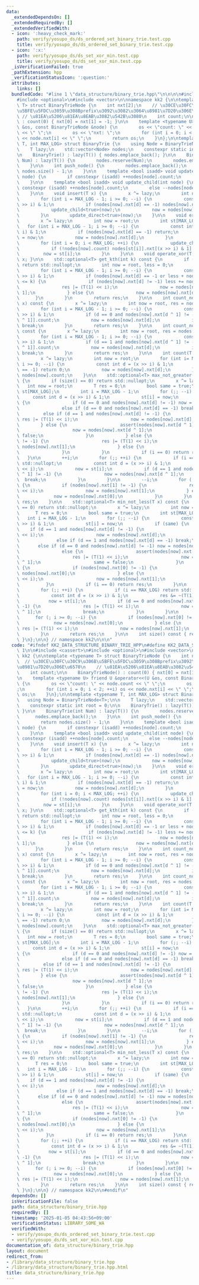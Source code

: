 ```yaml
---
data:
  _extendedDependsOn: []
  _extendedRequiredBy: []
  _extendedVerifiedWith:
  - icon: ':heavy_check_mark:'
    path: verify/yosupo_ds/ds_ordered_set_binary_trie.test.cpp
    title: verify/yosupo_ds/ds_ordered_set_binary_trie.test.cpp
  - icon: ':x:'
    path: verify/yosupo_ds/ds_set_xor_min.test.cpp
    title: verify/yosupo_ds/ds_set_xor_min.test.cpp
  _isVerificationFailed: true
  _pathExtension: hpp
  _verificationStatusIcon: ':question:'
  attributes:
    links: []
  bundledCode: "#line 1 \"data_structure/binary_trie.hpp\"\n\n\n\n#include <cassert>\n\
    #include <optional>\n#include <vector>\n\nnamespace kk2 {\n\ntemplate <typename\
    \ T> struct BinaryTrieNode {\n    int nxt[2];\n    // \u30CE\u30FC\u30C9\u306B\
    \u5BFE\u5FDC\u3059\u308Bprefix\u3092\u3082\u3064\u8981\u7D20\u306E\u6570\n   \
    \ // \u81EA\u5206\u81EA\u8EAB\u3082\u542B\u3080\n    int count;\n\n    BinaryTrieNode()\
    \ : count(0) { nxt[0] = nxt[1] = -1; }\n\n    template <typename U> friend U &operator<<(U\
    \ &os, const BinaryTrieNode &node) {\n        os << \"count: \" << node.count\
    \ << \" \";\n        os << \"nxt: \";\n        for (int i = 0; i < 2; ++i) os\
    \ << node.nxt[i] << \" \";\n        return os;\n    }\n};\n\ntemplate <typename\
    \ T, int MAX_LOG> struct BinaryTrie {\n    using Node = BinaryTrieNode<T>;\n\n\
    \    T lazy;\n    std::vector<Node> nodes;\n    constexpr static int root = 0;\n\
    \n    BinaryTrie() : lazy(T()) { nodes.emplace_back(); }\n\n    BinaryTrie(int\
    \ Num) : lazy(T()) {\n        nodes.reserve(Num);\n        nodes.emplace_back();\n\
    \    }\n\n    int push_node() {\n        nodes.emplace_back();\n        return\
    \ nodes.size() - 1;\n    }\n\n    template <bool isadd> void update_direct(int\
    \ node) {\n        if constexpr (isadd) ++nodes[node].count;\n        else --nodes[node].count;\n\
    \    }\n\n    template <bool isadd> void update_child(int node) {\n        if\
    \ constexpr (isadd) ++nodes[node].count;\n        else --nodes[node].count;\n\
    \    }\n\n    void insert(T x) {\n        x ^= lazy;\n        int now = root;\n\
    \        for (int i = MAX_LOG - 1; i >= 0; --i) {\n            const int d = (x\
    \ >> i) & 1;\n            if (nodes[now].nxt[d] == -1) nodes[now].nxt[d] = push_node();\n\
    \            update_child<true>(now);\n            now = nodes[now].nxt[d];\n\
    \        }\n        update_direct<true>(now);\n    }\n\n    void erase(T x) {\n\
    \        x ^= lazy;\n        int now = root;\n        int st[MAX_LOG];\n     \
    \   for (int i = MAX_LOG - 1; i >= 0; --i) {\n            const int d = (x >>\
    \ i) & 1;\n            if (nodes[now].nxt[d] == -1) return;\n            st[i]\
    \ = now;\n            now = nodes[now].nxt[d];\n        }\n        update_direct<false>(now);\n\
    \        for (int i = 0; i < MAX_LOG; ++i) {\n            update_child<false>(st[i]);\n\
    \            if (!nodes[now].count) nodes[st[i]].nxt[(x >> i) & 1] = -1;\n   \
    \         now = st[i];\n        }\n    }\n\n    void operate_xor(T x) { lazy ^=\
    \ x; }\n\n    std::optional<T> get_kth(int k) const {\n        if (k >= nodes[root].count)\
    \ return std::nullopt;\n        int now = root, less = 0;\n        T res = 0;\n\
    \        for (int i = MAX_LOG - 1; i >= 0; --i) {\n            const int d = (lazy\
    \ >> i) & 1;\n            if (nodes[now].nxt[d] == -1 or less + nodes[nodes[now].nxt[d]].count\
    \ <= k) {\n                if (nodes[now].nxt[d] != -1) less += nodes[nodes[now].nxt[d]].count;\n\
    \                res |= (T(1) << i);\n                now = nodes[now].nxt[d ^\
    \ 1];\n            } else {\n                now = nodes[now].nxt[d];\n      \
    \      }\n        }\n        return res;\n    }\n\n    int count_not_greater(T\
    \ x) const {\n        x ^= lazy;\n        int now = root, res = nodes[root].count;\n\
    \        for (int i = MAX_LOG - 1; i >= 0; --i) {\n            const int d = (x\
    \ >> i) & 1;\n            if (d == 0 and nodes[now].nxt[d ^ 1] != -1) res -= nodes[nodes[now].nxt[d\
    \ ^ 1]].count;\n            now = nodes[now].nxt[d];\n            if (now == -1)\
    \ break;\n        }\n        return res;\n    }\n\n    int count_not_less(T x)\
    \ const {\n        x ^= lazy;\n        int now = root, res = nodes[root].count;\n\
    \        for (int i = MAX_LOG - 1; i >= 0; --i) {\n            const int d = (x\
    \ >> i) & 1;\n            if (d == 1 and nodes[now].nxt[d ^ 1] != -1) res -= nodes[nodes[now].nxt[d\
    \ ^ 1]].count;\n            now = nodes[now].nxt[d];\n            if (now == -1)\
    \ break;\n        }\n        return res;\n    }\n\n    int count(T x) const {\n\
    \        x ^= lazy;\n        int now = root;\n        for (int i= MAX_LOG - 1;\
    \ i >= 0; --i) {\n            const int d = (x >> i) & 1;\n            if (nodes[now].nxt[d]\
    \ == -1) return 0;\n            now = nodes[now].nxt[d];\n        }\n        return\
    \ nodes[now].count;\n    }\n\n    std::optional<T> max_not_greater(T x) const\
    \ {\n        if (size() == 0) return std::nullopt;\n        x ^= lazy;\n     \
    \   int now = root;\n        T res = 0;\n        bool same = true;\n        int\
    \ st[MAX_LOG];\n        int i = MAX_LOG - 1;\n        for (;; --i) {\n       \
    \     const int d = (x >> i) & 1;\n            st[i] = now;\n            if (same)\
    \ {\n                if (d == 0 and nodes[now].nxt[d] != -1) now = nodes[now].nxt[d];\n\
    \                else if (d == 0 and nodes[now].nxt[d] == -1) break;\n       \
    \         else if (d == 1 and nodes[now].nxt[d] != -1) {\n                   \
    \ res |= (T(1) << i);\n                    now = nodes[now].nxt[d];\n        \
    \        } else {\n                    assert(nodes[now].nxt[d ^ 1] != -1);\n\
    \                    now = nodes[now].nxt[d ^ 1];\n                    same =\
    \ false;\n                }\n            } else {\n                if (nodes[now].nxt[1]\
    \ != -1) {\n                    res |= (T(1) << i);\n                    now =\
    \ nodes[now].nxt[1];\n                } else {\n                    now = nodes[now].nxt[0];\n\
    \                }\n            }\n            if (i == 0) return res;\n     \
    \   }\n\n        ++i;\n        for (;; ++i) {\n            if (i == MAX_LOG) return\
    \ std::nullopt;\n            const int d = (x >> i) & 1;\n            res &= ~(T(1)\
    \ << i);\n            now = st[i];\n            if (d == 1 and nodes[now].nxt[d\
    \ ^ 1] != -1) {\n                now = nodes[now].nxt[d ^ 1];\n              \
    \  break;\n            }\n        }\n\n        --i;\n        for (; i >= 0; --i)\
    \ {\n            if (nodes[now].nxt[1] != -1) {\n                res |= (T(1)\
    \ << i);\n                now = nodes[now].nxt[1];\n            } else {\n   \
    \             now = nodes[now].nxt[0];\n            }\n        }\n        return\
    \ res;\n    }\n\n    std::optional<T> min_not_less(T x) const {\n        if (size()\
    \ == 0) return std::nullopt;\n        x ^= lazy;\n        int now = root;\n  \
    \      T res = 0;\n        bool same = true;\n        int st[MAX_LOG];\n     \
    \   int i = MAX_LOG - 1;\n        for (;; --i) {\n            const int d = (x\
    \ >> i) & 1;\n            st[i] = now;\n            if (same) {\n            \
    \    if (d == 1 and nodes[now].nxt[d] != -1) {\n                    res |= (T(1)\
    \ << i);\n                    now = nodes[now].nxt[d];\n                }\n  \
    \              else if (d == 1 and nodes[now].nxt[d] == -1) break;\n         \
    \       else if (d == 0 and nodes[now].nxt[d] != -1) now = nodes[now].nxt[d];\n\
    \                else {\n                    assert(nodes[now].nxt[d ^ 1] != -1);\n\
    \                    res |= (T(1) << i);\n                    now = nodes[now].nxt[d\
    \ ^ 1];\n                    same = false;\n                }\n            } else\
    \ {\n                if (nodes[now].nxt[0] != -1) {\n                    now =\
    \ nodes[now].nxt[0];\n                } else {\n                    res |= (T(1)\
    \ << i);\n                    now = nodes[now].nxt[1];\n                }\n  \
    \          }\n            if (i == 0) return res;\n        }\n\n        ++i;\n\
    \        for (;; ++i) {\n            if (i == MAX_LOG) return std::nullopt;\n\
    \            const int d = (x >> i) & 1;\n            res &= ~(T(1) << i);\n \
    \           now = st[i];\n            if (d == 0 and nodes[now].nxt[d ^ 1] !=\
    \ -1) {\n                res |= (T(1) << i);\n                now = nodes[now].nxt[d\
    \ ^ 1];\n                break;\n            }\n        }\n\n        --i;\n  \
    \      for (; i >= 0; --i) {\n            if (nodes[now].nxt[0] != -1) {\n   \
    \             now = nodes[now].nxt[0];\n            } else {\n               \
    \ res |= (T(1) << i);\n                now = nodes[now].nxt[1];\n            }\n\
    \        }\n        return res;\n    }\n\n    int size() const { return nodes[root].count;\
    \ }\n};\n\n} // namespace kk2\n\n\n"
  code: "#ifndef KK2_DATA_STRUCTURE_BINARY_TRIE_HPP\n#define KK2_DATA_STRUCTURE_BINARY_TRIE_HPP\
    \ 1\n\n#include <cassert>\n#include <optional>\n#include <vector>\n\nnamespace\
    \ kk2 {\n\ntemplate <typename T> struct BinaryTrieNode {\n    int nxt[2];\n  \
    \  // \u30CE\u30FC\u30C9\u306B\u5BFE\u5FDC\u3059\u308Bprefix\u3092\u3082\u3064\
    \u8981\u7D20\u306E\u6570\n    // \u81EA\u5206\u81EA\u8EAB\u3082\u542B\u3080\n\
    \    int count;\n\n    BinaryTrieNode() : count(0) { nxt[0] = nxt[1] = -1; }\n\
    \n    template <typename U> friend U &operator<<(U &os, const BinaryTrieNode &node)\
    \ {\n        os << \"count: \" << node.count << \" \";\n        os << \"nxt: \"\
    ;\n        for (int i = 0; i < 2; ++i) os << node.nxt[i] << \" \";\n        return\
    \ os;\n    }\n};\n\ntemplate <typename T, int MAX_LOG> struct BinaryTrie {\n \
    \   using Node = BinaryTrieNode<T>;\n\n    T lazy;\n    std::vector<Node> nodes;\n\
    \    constexpr static int root = 0;\n\n    BinaryTrie() : lazy(T()) { nodes.emplace_back();\
    \ }\n\n    BinaryTrie(int Num) : lazy(T()) {\n        nodes.reserve(Num);\n  \
    \      nodes.emplace_back();\n    }\n\n    int push_node() {\n        nodes.emplace_back();\n\
    \        return nodes.size() - 1;\n    }\n\n    template <bool isadd> void update_direct(int\
    \ node) {\n        if constexpr (isadd) ++nodes[node].count;\n        else --nodes[node].count;\n\
    \    }\n\n    template <bool isadd> void update_child(int node) {\n        if\
    \ constexpr (isadd) ++nodes[node].count;\n        else --nodes[node].count;\n\
    \    }\n\n    void insert(T x) {\n        x ^= lazy;\n        int now = root;\n\
    \        for (int i = MAX_LOG - 1; i >= 0; --i) {\n            const int d = (x\
    \ >> i) & 1;\n            if (nodes[now].nxt[d] == -1) nodes[now].nxt[d] = push_node();\n\
    \            update_child<true>(now);\n            now = nodes[now].nxt[d];\n\
    \        }\n        update_direct<true>(now);\n    }\n\n    void erase(T x) {\n\
    \        x ^= lazy;\n        int now = root;\n        int st[MAX_LOG];\n     \
    \   for (int i = MAX_LOG - 1; i >= 0; --i) {\n            const int d = (x >>\
    \ i) & 1;\n            if (nodes[now].nxt[d] == -1) return;\n            st[i]\
    \ = now;\n            now = nodes[now].nxt[d];\n        }\n        update_direct<false>(now);\n\
    \        for (int i = 0; i < MAX_LOG; ++i) {\n            update_child<false>(st[i]);\n\
    \            if (!nodes[now].count) nodes[st[i]].nxt[(x >> i) & 1] = -1;\n   \
    \         now = st[i];\n        }\n    }\n\n    void operate_xor(T x) { lazy ^=\
    \ x; }\n\n    std::optional<T> get_kth(int k) const {\n        if (k >= nodes[root].count)\
    \ return std::nullopt;\n        int now = root, less = 0;\n        T res = 0;\n\
    \        for (int i = MAX_LOG - 1; i >= 0; --i) {\n            const int d = (lazy\
    \ >> i) & 1;\n            if (nodes[now].nxt[d] == -1 or less + nodes[nodes[now].nxt[d]].count\
    \ <= k) {\n                if (nodes[now].nxt[d] != -1) less += nodes[nodes[now].nxt[d]].count;\n\
    \                res |= (T(1) << i);\n                now = nodes[now].nxt[d ^\
    \ 1];\n            } else {\n                now = nodes[now].nxt[d];\n      \
    \      }\n        }\n        return res;\n    }\n\n    int count_not_greater(T\
    \ x) const {\n        x ^= lazy;\n        int now = root, res = nodes[root].count;\n\
    \        for (int i = MAX_LOG - 1; i >= 0; --i) {\n            const int d = (x\
    \ >> i) & 1;\n            if (d == 0 and nodes[now].nxt[d ^ 1] != -1) res -= nodes[nodes[now].nxt[d\
    \ ^ 1]].count;\n            now = nodes[now].nxt[d];\n            if (now == -1)\
    \ break;\n        }\n        return res;\n    }\n\n    int count_not_less(T x)\
    \ const {\n        x ^= lazy;\n        int now = root, res = nodes[root].count;\n\
    \        for (int i = MAX_LOG - 1; i >= 0; --i) {\n            const int d = (x\
    \ >> i) & 1;\n            if (d == 1 and nodes[now].nxt[d ^ 1] != -1) res -= nodes[nodes[now].nxt[d\
    \ ^ 1]].count;\n            now = nodes[now].nxt[d];\n            if (now == -1)\
    \ break;\n        }\n        return res;\n    }\n\n    int count(T x) const {\n\
    \        x ^= lazy;\n        int now = root;\n        for (int i= MAX_LOG - 1;\
    \ i >= 0; --i) {\n            const int d = (x >> i) & 1;\n            if (nodes[now].nxt[d]\
    \ == -1) return 0;\n            now = nodes[now].nxt[d];\n        }\n        return\
    \ nodes[now].count;\n    }\n\n    std::optional<T> max_not_greater(T x) const\
    \ {\n        if (size() == 0) return std::nullopt;\n        x ^= lazy;\n     \
    \   int now = root;\n        T res = 0;\n        bool same = true;\n        int\
    \ st[MAX_LOG];\n        int i = MAX_LOG - 1;\n        for (;; --i) {\n       \
    \     const int d = (x >> i) & 1;\n            st[i] = now;\n            if (same)\
    \ {\n                if (d == 0 and nodes[now].nxt[d] != -1) now = nodes[now].nxt[d];\n\
    \                else if (d == 0 and nodes[now].nxt[d] == -1) break;\n       \
    \         else if (d == 1 and nodes[now].nxt[d] != -1) {\n                   \
    \ res |= (T(1) << i);\n                    now = nodes[now].nxt[d];\n        \
    \        } else {\n                    assert(nodes[now].nxt[d ^ 1] != -1);\n\
    \                    now = nodes[now].nxt[d ^ 1];\n                    same =\
    \ false;\n                }\n            } else {\n                if (nodes[now].nxt[1]\
    \ != -1) {\n                    res |= (T(1) << i);\n                    now =\
    \ nodes[now].nxt[1];\n                } else {\n                    now = nodes[now].nxt[0];\n\
    \                }\n            }\n            if (i == 0) return res;\n     \
    \   }\n\n        ++i;\n        for (;; ++i) {\n            if (i == MAX_LOG) return\
    \ std::nullopt;\n            const int d = (x >> i) & 1;\n            res &= ~(T(1)\
    \ << i);\n            now = st[i];\n            if (d == 1 and nodes[now].nxt[d\
    \ ^ 1] != -1) {\n                now = nodes[now].nxt[d ^ 1];\n              \
    \  break;\n            }\n        }\n\n        --i;\n        for (; i >= 0; --i)\
    \ {\n            if (nodes[now].nxt[1] != -1) {\n                res |= (T(1)\
    \ << i);\n                now = nodes[now].nxt[1];\n            } else {\n   \
    \             now = nodes[now].nxt[0];\n            }\n        }\n        return\
    \ res;\n    }\n\n    std::optional<T> min_not_less(T x) const {\n        if (size()\
    \ == 0) return std::nullopt;\n        x ^= lazy;\n        int now = root;\n  \
    \      T res = 0;\n        bool same = true;\n        int st[MAX_LOG];\n     \
    \   int i = MAX_LOG - 1;\n        for (;; --i) {\n            const int d = (x\
    \ >> i) & 1;\n            st[i] = now;\n            if (same) {\n            \
    \    if (d == 1 and nodes[now].nxt[d] != -1) {\n                    res |= (T(1)\
    \ << i);\n                    now = nodes[now].nxt[d];\n                }\n  \
    \              else if (d == 1 and nodes[now].nxt[d] == -1) break;\n         \
    \       else if (d == 0 and nodes[now].nxt[d] != -1) now = nodes[now].nxt[d];\n\
    \                else {\n                    assert(nodes[now].nxt[d ^ 1] != -1);\n\
    \                    res |= (T(1) << i);\n                    now = nodes[now].nxt[d\
    \ ^ 1];\n                    same = false;\n                }\n            } else\
    \ {\n                if (nodes[now].nxt[0] != -1) {\n                    now =\
    \ nodes[now].nxt[0];\n                } else {\n                    res |= (T(1)\
    \ << i);\n                    now = nodes[now].nxt[1];\n                }\n  \
    \          }\n            if (i == 0) return res;\n        }\n\n        ++i;\n\
    \        for (;; ++i) {\n            if (i == MAX_LOG) return std::nullopt;\n\
    \            const int d = (x >> i) & 1;\n            res &= ~(T(1) << i);\n \
    \           now = st[i];\n            if (d == 0 and nodes[now].nxt[d ^ 1] !=\
    \ -1) {\n                res |= (T(1) << i);\n                now = nodes[now].nxt[d\
    \ ^ 1];\n                break;\n            }\n        }\n\n        --i;\n  \
    \      for (; i >= 0; --i) {\n            if (nodes[now].nxt[0] != -1) {\n   \
    \             now = nodes[now].nxt[0];\n            } else {\n               \
    \ res |= (T(1) << i);\n                now = nodes[now].nxt[1];\n            }\n\
    \        }\n        return res;\n    }\n\n    int size() const { return nodes[root].count;\
    \ }\n};\n\n} // namespace kk2\n\n#endif\n"
  dependsOn: []
  isVerificationFile: false
  path: data_structure/binary_trie.hpp
  requiredBy: []
  timestamp: '2025-01-05 04:43:56+09:00'
  verificationStatus: LIBRARY_SOME_WA
  verifiedWith:
  - verify/yosupo_ds/ds_ordered_set_binary_trie.test.cpp
  - verify/yosupo_ds/ds_set_xor_min.test.cpp
documentation_of: data_structure/binary_trie.hpp
layout: document
redirect_from:
- /library/data_structure/binary_trie.hpp
- /library/data_structure/binary_trie.hpp.html
title: data_structure/binary_trie.hpp
---
```


